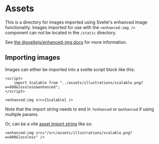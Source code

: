 # Assets

This is a directory for images imported using Svelte's enhanced image functionality.
Images imported for use with the `<enhanced:img />` component can not be located in the `/static` directory.

See [the @sveltejs/enhanced-img docs](https://svelte.dev/docs/kit/images#sveltejs-enhanced-img) for more information.

## Importing images

Images can either be imported into a svelte script block like this:

```svelte
<script>
    import Scalable from "../assets/illustrations/scalable.png?w=800&lossless&enhanced";
</script>

<enhanced:img src={Scalable} />
```

Note that the import string needs to end in `?enhanced` or `&enhanced` if using multiple params.

Or, can be a vite [asset import string](https://vite.dev/guide/assets#importing-asset-as-url) like so:

```svelte
<enhanced:img src="/src/assets/illustrations/scalable.png?w=800&lossless" />
```

